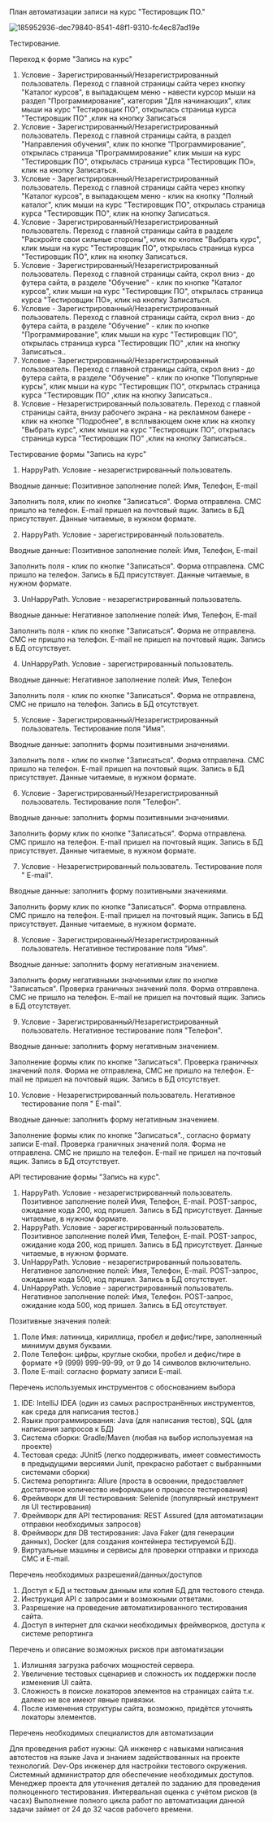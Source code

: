План автоматизации записи на курс "Тестировщик ПО."

![185952936-dec79840-8541-48f1-9310-fc4ec87ad19e](https://user-images.githubusercontent.com/102683271/186252485-f0258dee-ee96-4630-9835-99ddea277086.jpg)


Тестирование.

Переход к форме "Запись на курс" 
1.	Условие - Зарегистрированный/Незарегистрированный пользователь. Переход с главной страницы сайта через кнопку "Каталог курсов", в выпадающем меню - навести курсор мыши на раздел "Программирование", категория "Для начинающих", клик мыши на курс "Тестировщик ПО", открылась страница курса "Тестировщик ПО" ,клик на кнопку Записаться
2.	Условие - Зарегистрированный/Незарегистрированный пользователь. Переход с главной страницы сайта, в раздел "Направления обучения", клик по кнопке "Программирование", открылась страница "Программирование" клик мыши на курс "Тестировщик ПО", открылась страница курса "Тестировщик ПО», клик на кнопку Записаться.
3.	Условие - Зарегистрированный/Незарегистрированный пользователь. Переход с главной страницы сайта через кнопку "Каталог курсов", в выпадающем меню - клик на кнопку "Полный каталог", клик мыши на курс "Тестировщик ПО", открылась страница курса "Тестировщик ПО", клик на кнопку Записаться.
4.	Условие - Зарегистрированный/Незарегистрированный пользователь. Переход с главной страницы сайта в разделе "Раскройте свои сильные стороны", клик по кнопке "Выбрать курс", клик мыши на курс "Тестировщик ПО", открылась страница курса "Тестировщик ПО", клик на кнопку Записаться.
5.	Условие - Зарегистрированный/Незарегистрированный пользователь. Переход с главной страницы сайта, скрол вниз - до футера сайта, в разделе "Обучение" - клик по кнопке "Каталог курсов", клик мыши на курс "Тестировщик ПО", открылась страница курса "Тестировщик ПО», клик на кнопку Записаться.
6.	Условие - Зарегистрированный/Незарегистрированный пользователь. Переход с главной страницы сайта, скрол вниз - до футера сайта, в разделе "Обучение" - клик по кнопке "Программирование", клик мыши на курс "Тестировщик ПО", открылась страница курса "Тестировщик ПО" ,клик на кнопку Записаться..
7.	Условие - Зарегистрированный/Незарегистрированный пользователь. Переход с главной страницы сайта, скрол вниз - до футера сайта, в разделе "Обучение" - клик по кнопке "Популярные курсы", клик мыши на курс "Тестировщик ПО", открылась страница курса "Тестировщик ПО" ,клик на кнопку Записаться..
8.	Условие - Незарегистрированный пользователь. Переход с главной страницы сайта, внизу рабочего экрана - на рекламном банере - клик на кнопке "Подробнее", в всплывающем окне клик на кнопку "Выбрать курс", клик мыши на курс "Тестировщик ПО", открылась страница курса "Тестировщик ПО" ,клик на кнопку Записаться..

Тестирование формы "Запись на курс" 

1.	HappyPath. Условие - незарегистрированный пользователь. 

Вводные данные: Позитивное заполнение полей: Имя, Телефон, E-mail

Заполнить поля, клик по кнопке "Записаться". Форма отправлена. СМС пришло на телефон. E-mail пришел на почтовый ящик. Запись в БД присутствует. Данные читаемые, в нужном формате.

2.	HappyPath. Условие - зарегистрированный пользователь. 

Вводные данные: Позитивное заполнение полей: Имя, Телефон, E-mail

Заполнить поля - клик по кнопке "Записаться". Форма отправлена. СМС пришло на телефон. Запись в БД присутствует. Данные читаемые, в нужном формате.

3.	UnHappyPath. Условие - незарегистрированный пользователь.
 
Вводные данные: Негативное заполнение полей: Имя, Телефон, E-mail 

Заполнить поля - клик по кнопке "Записаться". Форма не отправлена. СМС не пришло на телефон. E-mail не пришел на почтовый ящик. Запись в БД отсутствует.

4.	UnHappyPath. Условие - зарегистрированный пользователь.

Вводные данные: Негативное заполнение полей: Имя, Телефон 

Заполнить поля - клик по кнопке "Записаться". Форма не отправлена, СМС не пришло на телефон. Запись в БД отсутствует.

5.	Условие - Зарегистрированный/Незарегистрированный пользователь. Тестирование поля "Имя".
 
Вводные данные: заполнить формы позитивными значениями.

Заполнить поля - клик по кнопке "Записаться". Форма отправлена. СМС пришло на телефон. E-mail пришел на почтовый ящик. Запись в БД присутствует. Данные читаемые, в нужном формате.

6.	Условие - Зарегистрированный/Незарегистрированный пользователь. Тестирование поля "Телефон".
	 
Вводные данные: заполнить формы позитивными значениями.

Заполнить форму клик по кнопке "Записаться". Форма отправлена. СМС пришло на телефон. E-mail пришел на почтовый ящик. Запись в БД присутствует. Данные читаемые, в нужном формате.

7.	Условие - Незарегистрированный пользователь. Тестирование поля " E-mail".
 
Вводные данные: заполнить форму позитивными значениями.

Заполнить форму клик по кнопке "Записаться". Форма отправлена. СМС пришло на телефон. E-mail пришел на почтовый ящик. Запись в БД присутствует. Данные читаемые, в нужном формате.

8.	Условие - Зарегистрированный/Незарегистрированный пользователь. Негативное тестирование поля "Имя".

Вводные данные: заполнить форму негативным значением.

 Заполнить форму негативными значениями клик по кнопке "Записаться". Проверка граничных значений поля. Форма отправлена. СМС не пришло на телефон. E-mail не пришел на почтовый ящик. Запись в БД отсутствует.
 
9.	Условие - Зарегистрированный/Незарегистрированный пользователь. Негативное тестирование поля "Телефон".
 
Вводные данные: заполнить форму негативным значением.

Заполнение формы клик по кнопке "Записаться". Проверка граничных значений поля. Форма не отправлена, СМС не пришло на телефон. E-mail не пришел на почтовый ящик. Запись в БД отсутствует.

10.	Условие - Незарегистрированный пользователь. Негативное тестирование поля " E-mail".
 
Вводные данные: заполнить форму негативным значением.

Заполнение формы клик по кнопке "Записаться"., согласно формату записи E-mail. Проверка граничных значений поля. Форма не отправлена. СМС не пришло на телефон. E-mail не пришел на почтовый ящик. Запись в БД отсутствует.

API тестирование формы "Запись на курс".

1.	HappyPath. Условие - незарегистрированный пользователь. 
Позитивное заполнение полей Имя, Телефон, E-mail. POST-запрос, ожидание кода 200, код пришел. Запись в БД присутствует. Данные читаемые, в нужном формате.
2.	HappyPath. Условие - зарегистрированный пользователь. 
Позитивное заполнение полей Имя, Телефон, E-mail. POST-запрос, ожидание кода 200, код пришел. Запись в БД присутствует. Данные читаемые, в нужном формате.
3.	UnHappyPath. Условие - незарегистрированный пользователь. 
Негативное заполнение полей: Имя, Телефон, E-mail. POST-запрос, ожидание кода 500, код пришел. Запись в БД отсутствует.
4.	UnHappyPath. Условие - зарегистрированный пользователь. 
Негативное заполнение полей: Имя, Телефон. POST-запрос, ожидание кода 500, код пришел. Запись в БД отсутствует.

Позитивные значения полей:
1.	Поле Имя: латиница, кириллица, пробел и дефис/тире, заполненный минимум двумя буквами.
2.	Поле Телефон: цифры, круглые скобки, пробел и дефис/тире в формате +9 (999) 999-99-99, от 9 до 14 символов включительно.
3.	Поле E-mail: согласно формату записи E-mail.

Перечень используемых инструментов с обоснованием выбора

1.	IDE: IntelliJ IDEA (один из самых распространённых инструментов, как среда для написания тестов.)
2.	Языки программирования: Java (для написания тестов), SQL (для написания запросов к БД)
3.	Система сборки: Gradle/Maven (любая на выбор используемая на проекте)
4.	Тестовая среда: JUnit5 (легко поддерживать, имеет совместимость в предыдущими версиями Junit, прекрасно работает с выбранными системами сборки)
5.	Система репортинга: Allure (проста в освоении, предоставляет достаточное количество информации о процессе тестирования)
6.	Фреймворк для UI тестирования: Selenide (популярный инструмент ля UI тестирования)
7.	Фреймворк для API тестирования: REST Assured (для автоматизации отправки необходимых запросов)
8.	Фреймворк для DB тестирования: Java Faker (для генерации данных), Docker (для создания контейнера тестируемой БД).
9.	Виртуальные машины и сервисы для проверки отправки и прихода СМС и E-mail.

Перечень необходимых разрешений/данных/доступов

1.	Доступ к БД и тестовым данным или копия БД для тестового стенда.
2.	Инструкция API с запросами и возможными ответами.
3.	Разрешение на проведение автоматизированного тестирования сайта.
4.	Доступ в интернет для скачки необходимых фреймворков, доступа к системе репортинга

Перечень и описание возможных рисков при автоматизации

1.	Излишняя загрузка рабочих мощностей сервера.
2.	Увеличение тестовых сценариев и сложность их поддержки после изменения UI сайта.
3.	Сложность в поиске локаторов элементов на страницах сайта т.к. далеко не все имеют явные привязки.
4.	После изменения структуры сайта, возможно, придётся уточнять локаторы элементов.

Перечень необходимых специалистов для автоматизации

Для проведения работ нужны: QA инженер с навыками написания автотестов на языке Java и знанием задействованных на проекте технологий.
Dev-Ops инженер для настройки тестового окружения. 
Системный администратор для обеспечение необходимых доступов. 
Менеджер проекта для уточнения деталей по заданию для проведения полноценного тестирования.
Интервальная оценка с учётом рисков (в часах)
Выполнение полного цикла работ по автоматизации данной задачи займет от 24 до 32 часов рабочего времени.
